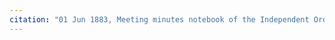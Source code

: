 ```yaml
---
citation: "01 Jun 1883, Meeting minutes notebook of the Independent Order of Good Templars, High Bridge Lodge No. 296, Tompkins County History Center, Ithaca NY."
---
```



